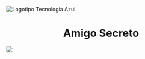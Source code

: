![Logotipo Tecnología Azul](https://github.com/user-attachments/assets/b78f4de7-84a5-430e-8b07-be19b2e6fa97)
<h1 align="center"> Amigo Secreto </h1>
<p align="left">
   <img src="https://img.shields.io/badge/STATUS-EN%20DESAROLLO-green">
</p>






